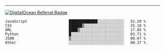 ---
[![DigitalOcean Referral Badge](https://web-platforms.sfo2.digitaloceanspaces.com/WWW/Badge%203.svg)](https://www.digitalocean.com/?refcode=37fa54d82492&utm_campaign=Referral_Invite&utm_medium=Referral_Program&utm_source=badge)

<!--START_SECTION:waka-->

```text
JavaScript                   █████████████░░░░░░░░░░░░   52.20 %
CSS                          ██████▒░░░░░░░░░░░░░░░░░░   25.10 %
XML                          ████▒░░░░░░░░░░░░░░░░░░░░   17.85 %
Python                       █░░░░░░░░░░░░░░░░░░░░░░░░   03.71 %
JSON                         ▒░░░░░░░░░░░░░░░░░░░░░░░░   00.67 %
Other                        ░░░░░░░░░░░░░░░░░░░░░░░░░   00.37 %
```

<!--END_SECTION:waka-->


[linkedin]: https://www.linkedin.com/in/mohamed-elh/

